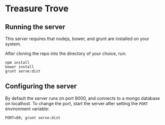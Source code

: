 # Treasure Trove

## Running the server

This server requires that nodejs, bower, and grunt are installed on your system.

After cloning the repo into the directory of your choice, run:

    npm install
    bower install
    grunt serve:dist
    
## Configuring the server

By default the server runs on port 9000, and connects to a mongo database on localhost. To change the port, start the server after setting the `PORT` environment variable:

    PORT=80; grunt serve:dist
